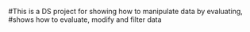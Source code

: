 #This is a DS project for showing how to manipulate data by evaluating,
#shows how to evaluate, modify and filter data
